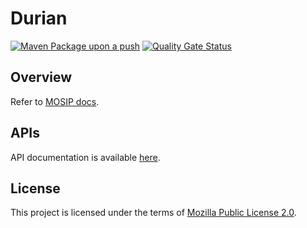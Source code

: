 # Durian 
[![Maven Package upon a push](https://github.com/mosip/durian/actions/workflows/push_trigger.yml/badge.svg?branch=release-1.2.0)](https://github.com/mosip/durian/actions/workflows/push_trigger.yml)
[![Quality Gate Status](https://sonarcloud.io/api/project_badges/measure?branch=release-1.2.0&project=mosip_durian&metric=alert_status)](https://sonarcloud.io/dashboard?branch=release-1.2.0&id=mosip_durian)

## Overview
Refer to [MOSIP docs](https://docs.mosip.io/1.2.0/modules/datashare).

## APIs
API documentation is available [here](https://docs.mosip.io/1.2.0/api).

## License
This project is licensed under the terms of [Mozilla Public License 2.0](LICENSE).

